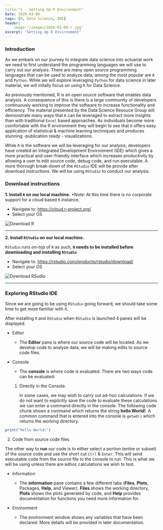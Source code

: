```yaml
---
title:"1 - Setting Up R Environment"
Date: 2020-03-06
tags: [R, Data Science, IDE]
header:
    image:"/images/2020-03-06-r.jpg"
excerpt: "Setting Up R Environment"
---
```


### Introduction

As we embark on our journey to integrate data science into actuarial work we need to first understand the programming languages we will use to carry out our analysis.  There are many open source programming languages that can be used to analyze data; among the most popular are `R` and `Python`.  While we will explore leveraging `Python` for data science in later material, we will initally focus on using `R` for Data Science.

As previously mentioned, R is an open source software that enables data analysis.  A consequence of this is there is a large community of developers continuously working to improve the software to increase functionality and efficiency.  The material presented by the Data Science Resouce Group will demonstrate many ways that `R` can be leveraged to extract more insights than with traditional `Excel` based approaches.  As individuals become more comfortable with the R environment they will begin to see that `R` offers easy application of statistical & machine learning techniques and produces stunning -publication ready - visualizations.

While `R` is the software we will be leveraging for our analysis, developers have created an Integrated Development Environment (IDE) which gives a more practical and user-friendly interface which increases productivity by allowing a user to edit source code, debug code, and run executable. A more thorough break-down of the `RStudio` IDE will be provide after download instructions. We will be using `RStudio` to conduct our analysis.

### Download instructions

**1. Install `R` on our local machine.**  *Note: At this time there is no corporate support for a cloud based `R` instance.

+ Navigate to: https://cloud.r-project.org/
+ Select your OS

![Download R](figs/download-R.png)

---

**2. Install `RStudio` on our local machine.**

`RStudio` runs *on-top* of `R` as such, **`R` needs to be installed before downloading and installing `RStudio`**

+ Navigate to: https://rstudio.com/products/rstudio/download/
+ Select your OS


![Download RSudio](figs/download-RStudio.png)


---

### Exploring RStudio IDE

Since we are going to be using `RStudio` going forward, we should take some time to get more familiar with it.

After installing `R` and `RStudio` when `RStudio` is launched 4 panes will be displayed.

+ Editor

  + The **Editor** pane is where our source code will be located.  As we develop code to analyze data, we will be making edits to source code files.  

+ Console

  + The **console** is where code is evaluated.  There are two ways code can be evaluated:



  1. Directly in the Console.

      In some cases, we may wish to carry out ad-hoc calculations.  If we do not want to explicitly save the code to evaluate these calculations we can enter a command directly in the console.  The following code chunk shows a command which returns the string **hello World!**.  A common command that is entered into the console is `getwd()` which returns the working directory.  


```r 
print("Hello World!")

```



  2. Code from source code files
      
  The other way to **run** our code is to either select a portion (entire or subset) of the source code and use the short cut `Ctrl` & `Enter`.  This will send executable code from the source file to the console to run.  This is what we will be using unless there are adhoc calculations we wish to test.


+ Information

  + The **information** pane contains a few different tabs (**Files**, **Plots**, Packages, **Help**, and Viewer).  **Files** shows the working directory, **Plots** shows the plots generated by code, and **Help** provides documentation for functions you need more information for.


+ Environment

  + The environment window shows any variables that have been declared.  More details will be provided in later documentation.
  


